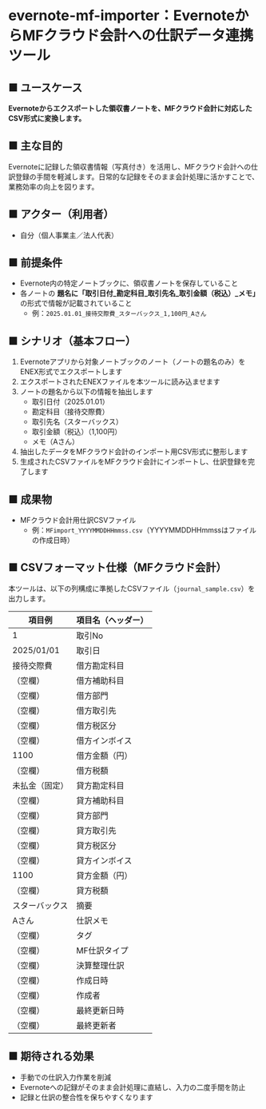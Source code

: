 # evernote-mf-importer：EvernoteからMFクラウド会計への仕訳データ連携ツール

## ■ ユースケース
**Evernoteからエクスポートした領収書ノートを、MFクラウド会計に対応したCSV形式に変換します。**

## ■ 主な目的
Evernoteに記録した領収書情報（写真付き）を活用し、MFクラウド会計への仕訳登録の手間を軽減します。日常的な記録をそのまま会計処理に活かすことで、業務効率の向上を図ります。

## ■ アクター（利用者）
- 自分（個人事業主／法人代表）

## ■ 前提条件
- Evernote内の特定ノートブックに、領収書ノートを保存していること  
- 各ノートの **題名に「取引日付_勘定科目_取引先名_取引金額（税込）_メモ」** の形式で情報が記載されていること  
  - 例：`2025.01.01_接待交際費_スターバックス_1,100円_Aさん`

## ■ シナリオ（基本フロー）
1. Evernoteアプリから対象ノートブックのノート（ノートの題名のみ）をENEX形式でエクスポートします  
2. エクスポートされたENEXファイルを本ツールに読み込ませます  
3. ノートの題名から以下の情報を抽出します  
   - 取引日付（2025.01.01）  
   - 勘定科目（接待交際費）  
   - 取引先名（スターバックス）  
   - 取引金額（税込）（1,100円）  
   - メモ（Aさん）  
4. 抽出したデータをMFクラウド会計のインポート用CSV形式に整形します  
5. 生成されたCSVファイルをMFクラウド会計にインポートし、仕訳登録を完了します

## ■ 成果物
- MFクラウド会計用仕訳CSVファイル  
  - 例：`MFimport_YYYYMMDDHHmmss.csv`（YYYYMMDDHHmmssはファイルの作成日時）

## ■ CSVフォーマット仕様（MFクラウド会計）
本ツールは、以下の列構成に準拠したCSVファイル（`journal_sample.csv`）を出力します。

| 項目例         | 項目名（ヘッダー）     |
|----------------|--------------------------|
| 1              | 取引No                   |
| 2025/01/01     | 取引日                   |
| 接待交際費     | 借方勘定科目             |
| （空欄）       | 借方補助科目             |
| （空欄）       | 借方部門                 |
| （空欄）       | 借方取引先               |
| （空欄）       | 借方税区分               |
| （空欄）       | 借方インボイス           |
| 1100           | 借方金額（円）           |
| （空欄）       | 借方税額                 |
| 未払金（固定） | 貸方勘定科目             |
| （空欄）       | 貸方補助科目             |
| （空欄）       | 貸方部門                 |
| （空欄）       | 貸方取引先               |
| （空欄）       | 貸方税区分               |
| （空欄）       | 貸方インボイス           |
| 1100           | 貸方金額（円）           |
| （空欄）       | 貸方税額                 |
| スターバックス | 摘要                     |
| Aさん          | 仕訳メモ                 |
| （空欄）       | タグ                     |
| （空欄）       | MF仕訳タイプ             |
| （空欄）       | 決算整理仕訳             |
| （空欄）       | 作成日時                 |
| （空欄）       | 作成者                   |
| （空欄）       | 最終更新日時             |
| （空欄）       | 最終更新者               |

## ■ 期待される効果
- 手動での仕訳入力作業を削減  
- Evernoteへの記録がそのまま会計処理に直結し、入力の二度手間を防止  
- 記録と仕訳の整合性を保ちやすくなります
